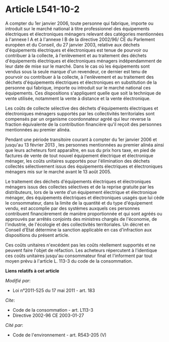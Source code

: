 # Article L541-10-2

A compter du 1er janvier 2006, toute personne qui fabrique, importe ou introduit sur le marché national à titre professionnel
des équipements électriques et électroniques ménagers relevant des catégories mentionnées à l'annexe I A et à l'annexe I B de
la directive 2002/96/ CE du Parlement européen et du Conseil, du 27 janvier 2003, relative aux déchets d'équipements
électriques et électroniques est tenue de pourvoir ou contribuer à la collecte, à l'enlèvement et au traitement des déchets
d'équipements électriques et électroniques ménagers indépendamment de leur date de mise sur le marché. Dans le cas où les
équipements sont vendus sous la seule marque d'un revendeur, ce dernier est tenu de pourvoir ou contribuer à la collecte, à
l'enlèvement et au traitement des déchets d'équipements électriques et électroniques en substitution de la personne qui
fabrique, importe ou introduit sur le marché national ces équipements. Ces dispositions s'appliquent quelle que soit la
technique de vente utilisée, notamment la vente à distance et la vente électronique. 

Les coûts de collecte sélective des déchets d'équipements électriques et électroniques ménagers supportés par les
collectivités territoriales sont compensés par un organisme coordonnateur agréé qui leur reverse la fraction équivalente de
la contribution financière qu'il reçoit des personnes mentionnées au premier alinéa. 

Pendant une période transitoire courant à compter du 1er janvier 2006 et jusqu'au 13 février 2013 , les personnes mentionnées
au premier alinéa ainsi que leurs acheteurs font apparaître, en sus du prix hors taxe, en pied de factures de vente de tout
nouvel équipement électrique et électronique ménager, les coûts unitaires supportés pour l'élimination des déchets collectés
sélectivement issus des équipements électriques et électroniques ménagers mis sur le marché avant le 13 août 2005. 

Le traitement des déchets d'équipements électriques et électroniques ménagers issus des collectes sélectives et de la reprise
gratuite par les distributeurs, lors de la vente d'un équipement électrique et électronique ménager, des équipements
électriques et électroniques usagés que lui cède le consommateur, dans la limite de la quantité et du type d'équipement
vendu, est accomplie par des systèmes auxquels ces personnes contribuent financièrement de manière proportionnée et qui sont
agréés ou approuvés par arrêtés conjoints des ministres chargés de l'économie, de l'industrie, de l'écologie et des
collectivités territoriales. Un décret en Conseil d'Etat détermine la sanction applicable en cas d'infraction aux
dispositions du présent article. 

Ces coûts unitaires n'excédent pas les coûts réellement supportés et ne peuvent faire l'objet de réfaction. Les acheteurs
répercutent à l'identique ces coûts unitaires jusqu'au consommateur final et l'informent par tout moyen prévu à l'article L.
113-3 du code de la consommation.

**Liens relatifs à cet article**

_Modifié par_:

  - Loi n°2011-525 du 17 mai 2011 - art. 183

_Cite_:

  - Code de la consommation - art. L113-3
  - Directive 2002-96 CE 2003-01-27

_Cité par_:

  - Code de l'environnement - art. R543-205 (V)
